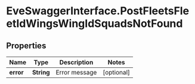 # EveSwaggerInterface.PostFleetsFleetIdWingsWingIdSquadsNotFound

## Properties
Name | Type | Description | Notes
------------ | ------------- | ------------- | -------------
**error** | **String** | Error message | [optional] 


